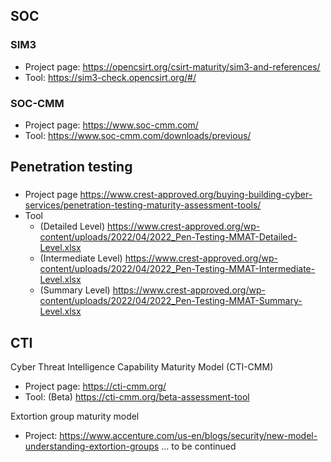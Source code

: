 ## SOC
### SIM3
- Project page: https://opencsirt.org/csirt-maturity/sim3-and-references/
- Tool: https://sim3-check.opencsirt.org/#/

### SOC-CMM
- Project page: https://www.soc-cmm.com/
- Tool: https://www.soc-cmm.com/downloads/previous/

## Penetration testing
### 
- Project page https://www.crest-approved.org/buying-building-cyber-services/penetration-testing-maturity-assessment-tools/
- Tool
  - (Detailed Level) https://www.crest-approved.org/wp-content/uploads/2022/04/2022_Pen-Testing-MMAT-Detailed-Level.xlsx
  - (Intermediate Level) https://www.crest-approved.org/wp-content/uploads/2022/04/2022_Pen-Testing-MMAT-Intermediate-Level.xlsx
  - (Summary Level) https://www.crest-approved.org/wp-content/uploads/2022/04/2022_Pen-Testing-MMAT-Summary-Level.xlsx
## CTI 
Cyber Threat Intelligence Capability Maturity Model (CTI-CMM)
- Project page: https://cti-cmm.org/
- Tool: (Beta) https://cti-cmm.org/beta-assessment-tool

Extortion group maturity model
- Project: https://www.accenture.com/us-en/blogs/security/new-model-understanding-extortion-groups 
... to be continued
